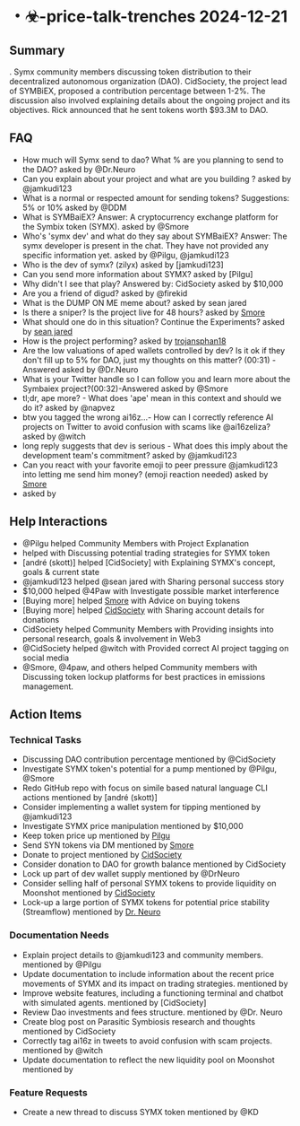 # ・☣-price-talk-trenches 2024-12-21

## Summary
. Symx community members discussing token distribution to their decentralized autonomous organization (DAO). CidSociety, the project lead of SYMBiEX, proposed a contribution percentage between 1-2%. The discussion also involved explaining details about the ongoing project and its objectives. Rick announced that he sent tokens worth $93.3M to DAO.

## FAQ
- How much will Symx send to dao? What % are you planning to send to the DAO? asked by @Dr.Neuro
- Can you explain about your project and what are you building ? asked by @jamkudi123
- What is a normal or respected amount for sending tokens? Suggestions: 5% or 10% asked by @DDM
- What is SYMBaiEX?
Answer: A cryptocurrency exchange platform for the Symbix token (SYMX). asked by @Smore
- Who's 'symx dev' and what do they say about SYMBaiEX?
Answer: The symx developer is present in the chat. They have not provided any specific information yet. asked by @Pilgu, @jamkudi123
- Who is the dev of symx? (zilyx) asked by [jamkudi123]
- Can you send more information about SYMX? asked by [Pilgu]
- Why didn't I see that play?
Answered by: CidSociety asked by $10,000
- Are you a friend of digud? asked by @firekid
- What is the DUMP ON ME meme about? asked by sean jared
- Is there a sniper? Is the project live for 48 hours? asked by [Smore](https://pump.fun/2wUGjvMqXusgfzYP3Vj149bSM9MwTPLS4maxkdGfpump)
- What should one do in this situation? Continue the Experiments? asked by [sean jared](https://pump.fun/2wUGjvMqXusgfzYP3Vj149bSM9MwTPLS4maxkdGfpump)
- How is the project performing? asked by [trojansphan18](https://pump.fun/2wUGjvMqXusgfzYP3Vj149bSM9MwTPLS4maxkdGfpump)
- Are the low valuations of aped wallets controlled by dev? Is it ok if they don't fill up to 5% for DAO, just my thoughts on this matter? (00:31) - Answered asked by @Dr.Neuro
- What is your Twitter handle so I can follow you and learn more about the Symbaiex project?(00:32)-Answered asked by @Smore
- tl;dr, ape more? - What does 'ape' mean in this context and should we do it? asked by @napvez
- btw you tagged the wrong ai16z...- How can I correctly reference AI projects on Twitter to avoid confusion with scams like @ai16zeliza? asked by @witch
- long reply suggests that dev is serious - What does this imply about the development team's commitment? asked by @jamkudi123
- Can you react with your favorite emoji to peer pressure @jamkudi123 into letting me send him money? (emoji reaction needed) asked by [Smore](01:00)
-  asked by 

## Help Interactions
- @Pilgu helped Community Members with Project Explanation
-  helped  with Discussing potential trading strategies for SYMX token
- [andré (skott)] helped [CidSociety] with Explaining SYMX's concept, goals & current state
- @jamkudi123 helped @sean jared with Sharing personal success story
- $10,000 helped @4Paw with Investigate possible market interference
- [Buying more] helped [Smore](https://pump.fun/2wUGjvMqXusgfzYP3Vj149bSM9MwTPLS4maxkdGfpump) with Advice on buying tokens
- [Buying more] helped [CidSociety](https://pump.fun/2wUGjvMqXusgfzYP3Vj149bSM9MwTPLS4maxkdGfpump) with Sharing account details for donations
- CidSociety helped Community Members with Providing insights into personal research, goals & involvement in Web3
- @CidSociety helped @witch with Provided correct AI project tagging on social media
- @Smore, @4paw, and others helped Community members with Discussing token lockup platforms for best practices in emissions management.

## Action Items

### Technical Tasks
- Discussing DAO contribution percentage mentioned by @CidSociety
- Investigate SYMX token's potential for a pump mentioned by @Pilgu, @Smore
- Redo GitHub repo with focus on simile based natural language CLI actions mentioned by [andré (skott)]
- Consider implementing a wallet system for tipping mentioned by @jamkudi123
- Investigate SYMX price manipulation mentioned by $10,000
- Keep token price up mentioned by [Pilgu](https://pump.fun/2wUGjvMqXusgfzYP3Vj149bSM9MwTPLS4maxkdGfpump)
- Send SYN tokens via DM mentioned by [Smore](https://pump.fun/2wUGjvMqXusgfzYP3Vj149bSM9MwTPLS4maxkdGfpump)
- Donate to project mentioned by [CidSociety](https://pump.fun/2wUGjvMqXusgfzYP3Vj149bSM9MwTPLS4maxkdGfpump)
- Consider donation to DAO for growth balance mentioned by CidSociety
- Lock up part of dev wallet supply mentioned by @DrNeuro
- Consider selling half of personal SYMX tokens to provide liquidity on Moonshot mentioned by [CidSociety](00:58)
- Lock-up a large portion of SYMX tokens for potential price stability (Streamflow) mentioned by [Dr. Neuro](00:59)

### Documentation Needs
- Explain project details to @jamkudi123 and community members. mentioned by @Pilgu
- Update documentation to include information about the recent price movements of SYMX and its impact on trading strategies. mentioned by 
- Improve website features, including a functioning terminal and chatbot with simulated agents. mentioned by [CidSociety]
- Review Dao investments and fees structure. mentioned by @Dr. Neuro
- Create blog post on Parasitic Symbiosis research and thoughts mentioned by CidSociety
- Correctly tag ai16z in tweets to avoid confusion with scam projects. mentioned by @witch
- Update documentation to reflect the new liquidity pool on Moonshot mentioned by 

### Feature Requests
- Create a new thread to discuss SYMX token mentioned by @KD